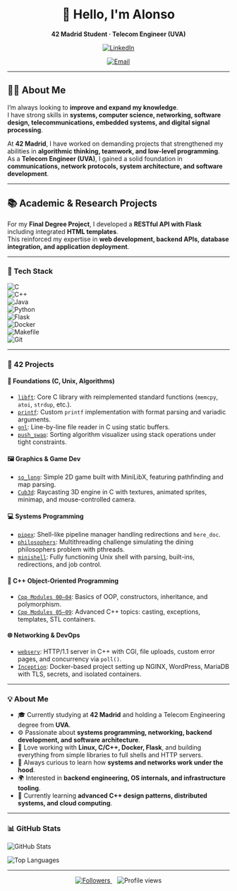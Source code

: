 <!--
👋 This README must go into a public repo named exactly TU_USUARIO/TU_USUARIO 
so it appears on your GitHub profile.
-->

<div align="center">

# 👋 Hello, I'm **Alonso**

**42 Madrid Student · Telecom Engineer (UVA)**

[![LinkedIn](https://img.shields.io/badge/LinkedIn-0077B5?logo=linkedin&logoColor=white)](https://www.linkedin.com/in/alonso-sandoval-martinez)

[![Email](https://img.shields.io/badge/Email-hello%40yourdomain.com-D14836?logo=gmail&logoColor=white)](alonso.sandovalmartinez@gmail.com)

</div>

---

## 👨‍🎓 About Me

I’m always looking to **improve and expand my knowledge**.  
I have strong skills in **systems, computer science, networking, software design, telecommunications, embedded systems, and digital signal processing**.  

At **42 Madrid**, I have worked on demanding projects that strengthened my abilities in **algorithmic thinking, teamwork, and low-level programming**.  
As a **Telecom Engineer (UVA)**, I gained a solid foundation in **communications, network protocols, system architecture, and software development**.

---

## 📚 Academic & Research Projects

For my **Final Degree Project**, I developed a **RESTful API with Flask** including integrated **HTML templates**.  
This reinforced my expertise in **web development, backend APIs, database integration, and application deployment**.

---

### 🧰 Tech Stack

![C](https://img.shields.io/badge/C-00599C?style=flat&logo=c&logoColor=white)  
![C++](https://img.shields.io/badge/C++-00599C?style=flat&logo=c%2B%2B&logoColor=white)  
![Java](https://img.shields.io/badge/Java-ED8B00?style=flat&logo=java&logoColor=white)  
![Python](https://img.shields.io/badge/Python-3776AB?style=flat&logo=python&logoColor=white)  
![Flask](https://img.shields.io/badge/Flask-000000?style=flat&logo=flask&logoColor=white)  
![Docker](https://img.shields.io/badge/Docker-2496ED?style=flat&logo=docker&logoColor=white)  
![Makefile](https://img.shields.io/badge/Makefile-ffffff?style=flat&logo=gnubash&logoColor=black)  
![Git](https://img.shields.io/badge/Git-F05032?style=flat&logo=git&logoColor=white)

---

### 🧱 42 Projects

#### 🧩 Foundations (C, Unix, Algorithms)
- [`libft`](https://github.com/asandova-ui/42-CURSUS/tree/main/42-CURSUS/Libft): Core C library with reimplemented standard functions (`memcpy`, `atoi`, `strdup`, etc.).
- [`printf`](https://github.com/TU_USUARIO/printf): Custom `printf` implementation with format parsing and variadic arguments.
- [`gnl`](https://github.com/TU_USUARIO/gnl): Line-by-line file reader in C using static buffers.
- [`push_swap`](https://github.com/TU_USUARIO/push_swap): Sorting algorithm visualizer using stack operations under tight constraints.

#### 🖼️ Graphics & Game Dev
- [`so_long`](https://github.com/TU_USUARIO/so_long): Simple 2D game built with MiniLibX, featuring pathfinding and map parsing.
- [`Cub3d`](https://github.com/TU_USUARIO/Cub3d): Raycasting 3D engine in C with textures, animated sprites, minimap, and mouse-controlled camera.

#### 💻 Systems Programming
- [`pipex`](https://github.com/TU_USUARIO/pipex): Shell-like pipeline manager handling redirections and `here_doc`.
- [`philosophers`](https://github.com/TU_USUARIO/philosophers): Multithreading challenge simulating the dining philosophers problem with pthreads.
- [`minishell`](https://github.com/TU_USUARIO/minishell): Fully functioning Unix shell with parsing, built-ins, redirections, and job control.

#### 🧪 C++ Object-Oriented Programming
- [`Cpp Modules 00–04`](https://github.com/TU_USUARIO/Cpp00-04): Basics of OOP, constructors, inheritance, and polymorphism.
- [`Cpp Modules 05–09`](https://github.com/TU_USUARIO/Cpp05-09): Advanced C++ topics: casting, exceptions, templates, STL containers.

#### 🌐 Networking & DevOps
- [`webserv`](https://github.com/TU_USUARIO/webserv): HTTP/1.1 server in C++ with CGI, file uploads, custom error pages, and concurrency via `poll()`.
- [`Inception`](https://github.com/TU_USUARIO/Inception): Docker-based project setting up NGINX, WordPress, MariaDB with TLS, secrets, and isolated containers.

---

### 💡 About Me

- 🎓 Currently studying at **42 Madrid** and holding a Telecom Engineering degree from **UVA**.  
- ⚙️ Passionate about **systems programming, networking, backend development, and software architecture**.  
- 🐧 Love working with **Linux, C/C++, Docker, Flask**, and building everything from simple libraries to full shells and HTTP servers.  
- 🚀 Always curious to learn how **systems and networks work under the hood**.  
- 🌍 Interested in **backend engineering, OS internals, and infrastructure tooling**.  
- 📘 Currently learning **advanced C++ design patterns, distributed systems, and cloud computing**.  

---

### 📊 GitHub Stats

![GitHub Stats](https://github-readme-stats.vercel.app/api?username=TU_USUARIO&show_icons=true&theme=dark)

![Top Languages](https://github-readme-stats.vercel.app/api/top-langs/?username=TU_USUARIO&layout=compact&theme=dark)

---

<div align="center">
<a href="https://github.com/TU_USUARIO?tab=followers">
  <img src="https://img.shields.io/github/followers/TU_USUARIO?label=Follow&style=social" alt="Followers" />
</a>
&nbsp;&nbsp;
<img src="https://komarev.com/ghpvc/?username=TU_USUARIO&label=Profile%20Views&style=flat" alt="Profile views" />
</div>
